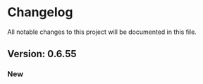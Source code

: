 # Changelog

All notable changes to this project will be documented in this file.

## Version: 0.6.55

### New



